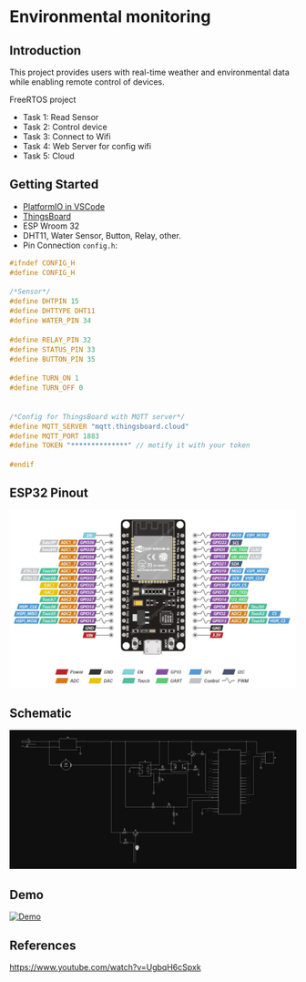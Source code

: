 # Environmental monitoring
## Introduction 

This project provides users with real-time weather and environmental data while enabling remote control of devices.

FreeRTOS project
- Task 1: Read Sensor
- Task 2: Control device
- Task 3: Connect to Wifi
- Task 4: Web Server for config wifi
- Task 5: Cloud


## Getting Started
- [PlatformIO in VSCode](https://docs.platformio.org/en/latest/integration/ide/vscode.html)
- [ThingsBoard](https://thingsboard.io/docs/getting-started-guides/helloworld/)
- ESP Wroom 32
- DHT11, Water Sensor, Button, Relay, other.
- Pin Connection ```config.h```: 
```c
#ifndef CONFIG_H
#define CONFIG_H

/*Sensor*/
#define DHTPIN 15
#define DHTTYPE DHT11
#define WATER_PIN 34

#define RELAY_PIN 32
#define STATUS_PIN 33
#define BUTTON_PIN 35

#define TURN_ON 1
#define TURN_OFF 0


/*Config for ThingsBoard with MQTT server*/
#define MQTT_SERVER "mqtt.thingsboard.cloud"
#define MQTT_PORT 1883
#define TOKEN "**************" // motify it with your token

#endif
```

## ESP32 Pinout
<img src="asset\image.png" alt="Description of the image">

## Schematic
[![Schematic](asset\image_schematic.png)](https://www.flux.ai/hihi12/main-white-universal-remote?editor=schematic&embed=1)

## Demo
[![Demo](https://img.youtube.com/vi/JxpdZ9Qpn0o/0.jpg)](https://youtu.be/JxpdZ9Qpn0o)

## References 
https://www.youtube.com/watch?v=UgbqH6cSpxk

